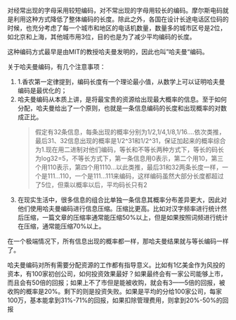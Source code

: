 对经常出现的字母采用较短编码，对不常出现的字母用较长的编码。摩尔斯电码就是利用这种方式降低了整体编码的长度。除此之外，各国在设计长途电话区位码的时候，也充分考虑了每一个城市和地区的电话机数量，数量多的城市区号是2位，如北京和上海，其他城市用3位，目的也是为了减少平均编码的长度。

这种编码方式最早是由MIT的教授哈夫曼发明的，因此也叫”哈夫曼“编码。

关于哈夫曼编码，有几个注意事项：

1. 1.香农第一定律提到，编码长度有一个理论最小值，从数学上可以证明哈夫曼编码是最优化的；
2. 哈夫曼编码从本质上讲，是将最宝贵的资源给出现最大概率的信息。至于如何分配，哈夫曼给出了一个原则，也就是一条信息编码的长度和出现概率的对数成正比。
   > 假定有32条信息，每条出现的概率分别为1/2,1/4,1/8,1/16....依次类推，最后31、32信息出现的概率是1/2^31和1/2^31，保证加起来的概率综合为1.现在用二进制对他们编码，等长和不等长两种方式下，等长的码长为log32=5，不等长方式下，第一条信息用0表示，第二个用10，第三个用110表示，第四个用1110...以此类推，最后31和32两条长度一样，一个是111...110，一个是111...111来编码，这样编码虽然大部分长度都超过了5位，但乘以概率以后，平均码长只有2
3. 在现实生活中，很多信息的组合比单独一条信息其概率分布差异更大，因此对他们使用哈夫曼编码进行信息压缩。压缩比更高。比如对汉字频率进行统计然后压缩，一篇文章的压缩率通常能压缩50%以上，但是如果按照词频进行统计在压缩，通常能压缩70%以上。

在一个极端情况下，所有信息出现的概率都一样，那哈夫曼结果就与等长编码一样了。

哈夫曼编码对所有需要分配资源的工作都有指导意义。比如有1亿美金作为风投的资本，有100家初创公司，如何投资效果最好？如果最终会有一家公司能够上市，而且会有50倍的回报；如果上不了市但是能被收购，就会有3——5倍的回报，被收购的概率是20%。剩下的则是投资失败。如果是平均的分给100家公司，每家100万，基本能拿到31%-71%的回报，如果扣除管理费用，则拿到20%-50%的回报

